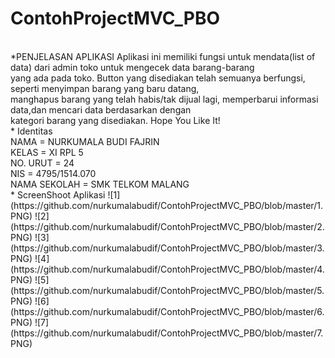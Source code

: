 # ContohProjectMVC_PBO
<br>
*PENJELASAN APLIKASI
Aplikasi ini memiliki fungsi untuk mendata(list of data) dari admin toko untuk mengecek data barang-barang
<br>
yang ada pada toko. Button yang disediakan telah semuanya berfungsi, seperti menyimpan barang yang baru datang,
<br>
manghapus barang yang telah habis/tak dijual lagi, memperbarui informasi data,dan mencari data berdasarkan dengan 
<br>
kategori barang yang disediakan. Hope You Like It!
<br>
* Identitas
<br>NAMA = NURKUMALA BUDI FAJRIN
<br>KELAS = XI RPL 5
<br>NO. URUT = 24
<br>NIS = 4795/1514.070
<br>NAMA SEKOLAH = SMK TELKOM MALANG
<br>
* ScreenShoot Aplikasi
![1](https://github.com/nurkumalabudif/ContohProjectMVC_PBO/blob/master/1.PNG)
![2](https://github.com/nurkumalabudif/ContohProjectMVC_PBO/blob/master/2.PNG)
![3](https://github.com/nurkumalabudif/ContohProjectMVC_PBO/blob/master/3.PNG)
![4](https://github.com/nurkumalabudif/ContohProjectMVC_PBO/blob/master/4.PNG)
![5](https://github.com/nurkumalabudif/ContohProjectMVC_PBO/blob/master/5.PNG)
![6](https://github.com/nurkumalabudif/ContohProjectMVC_PBO/blob/master/6.PNG)
![7](https://github.com/nurkumalabudif/ContohProjectMVC_PBO/blob/master/7.PNG)
